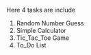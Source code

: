 <p>Here 4 tasks are include </p>
<ol>
  <li>Random Number Guess</li>
  <li>Simple Calculator</li>
  <li>Tic_Tac_Toe Game</li>
  <li>To_Do List</li>
</ol>
